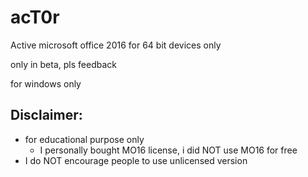 # acT0r
Active microsoft office 2016 for 64 bit devices only

only in beta, pls feedback

for windows only

## Disclaimer:
- for educational purpose only
  - I personally bought MO16 license, i did NOT use MO16 for free
- I do NOT encourage people to use unlicensed version 
  

